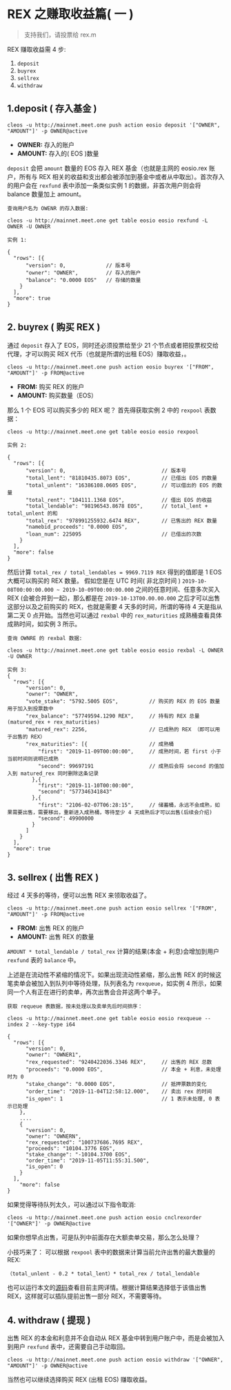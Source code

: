 # REX 之赚取收益篇( 一 )

> 支持我们，请投票给 rex.m

REX 赚取收益需 4 步: 
1. `deposit`
2. `buyrex`
3. `sellrex`
4. `withdraw`

## 1.deposit ( 存入基金 )

```
cleos -u http://mainnet.meet.one push action eosio deposit '["OWNER", "AMOUNT"]' -p OWNER@active
```
- **OWNER:**  存入的账户
- **AMOUNT:** 存入的( EOS )数量

`deposit` 会把 `amount` 数量的 EOS 存入 REX 基金（也就是主网的 eosio.rex 账户，所有与 REX 相关的收益和支出都会被添加到基金中或者从中取出）。首次存入的用户会在 `rexfund` 表中添加一条类似实例 1 的数据，非首次用户则会将 balance 数量加上 amount。

```
查询用户名为 OWENR 的存入数据:

cleos -u http://mainnet.meet.one get table eosio eosio rexfund -L OWNER -U OWNER
```
```
实例 1:

{
  "rows": [{
      "version": 0,             // 版本号
      "owner": "OWNER",         // 存入的账户
      "balance": "0.0000 EOS"   // 存储的数量
    }
  ],
  "more": true
}
```

## 2. buyrex ( 购买 REX )

通过 `deposit` 存入了 EOS，同时还必须投票给至少 21 个节点或者把投票权交给代理，才可以购买 REX 代币（也就是所谓的出租 EOS）赚取收益，。

```
cleos -u http://mainnet.meet.one push action eosio buyrex '["FROM", "AMOUNT"]' -p FROM@active
```

- **FROM:**   购买 REX 的账户
- **AMOUNT:** 购买数量（EOS）

那么 1 个 EOS 可以购买多少的 REX 呢？
首先得获取实例 2 中的 `rexpool` 表数据：

```
cleos -u http://mainnet.meet.one get table eosio eosio rexpool
```
```
实例 2:

{
  "rows": [{
      "version": 0,                               // 版本号
      "total_lent": "81810435.8073 EOS",          // 已借出 EOS 的数量
      "total_unlent": "16386108.0605 EOS",        // 可以借出的 EOS 的数量
      "total_rent": "104111.1368 EOS",            // 借出 EOS 的收益
      "total_lendable": "98196543.8678 EOS",      // total_lent + total_unlent 的和
      "total_rex": "978991255932.6474 REX",       // 已售出的 REX 数量
      "namebid_proceeds": "0.0000 EOS",           
      "loan_num": 225095                          // 已借出的次数
    }
  ],
  "more": false
}
```
然后计算 `total_rex / total_lendables = 9969.7119 REX` 得到的值即是 1 EOS 大概可以购买的 REX 数量。
假如您是在 UTC 时间( 非北京时间 ) `2019-10-08T00:00:00.000 ~ 2019-10-09T00:00:00.000` 之间的任意时间、任意多次买入 REX (会被合并到一起)，那么都是在 `2019-10-13T00.00.00.000` 之后才可以出售这部分以及之前购买的 REX，也就是需要 4 天多的时间，所谓的等待 4 天是指从第二天 0 点开始。当然也可以通过 `rexbal` 中的 `rex_maturities` 成熟桶查看具体成熟时间，如实例 3 所示。

```
查询 OWNRE 的 rexbal 数据:

cleos -u http://mainnet.meet.one get table eosio eosio rexbal -L OWNER -U OWNER
```
```
实例 3:
{
  "rows": [{
      "version": 0,
      "owner": "OWNER",                       
      "vote_stake": "5792.5005 EOS",          // 购买的 REX 的 EOS 数量用于加入到投票数中
      "rex_balance": "57749594.1290 REX",     // 持有的 REX 总量(matured_rex + rex_maturities)
      "matured_rex": 2256,                    // 已成熟的 REX （即可以用于出售的 REX）
      "rex_maturities": [{                    // 成熟桶
          "first": "2019-11-09T00:00:00",     // 成熟时间，若 first 小于当前时间则说明已成熟
          "second": 99697191                  // 成熟后会将 second 的值加入到 matured_rex 同时删除这条记录
        },{
          "first": "2019-11-10T00:00:00",
          "second": "577346341843"
        },{
          "first": "2106-02-07T06:28:15",     // 储蓄桶，永远不会成熟，如果需要出售，需要移出，重新进入成熟桶，等待至少 4 天成熟后才可以出售(后续会介绍)
          "second": 49900000
        }
      ]
    }
  ],
  "more": true
}
```

## 3. sellrex ( 出售 REX )

经过 4 天多的等待，便可以出售 REX 来领取收益了。
```
cleos -u http://mainnet.meet.one push action eosio sellrex '["FROM", "AMOUNT"]' -p FROM@active
```
- **FROM:**   出售 REX 的账户
- **AMOUNT:** 出售 REX 的数量

`AMOUNT * total_lendable / total_rex` 计算的结果(本金 + 利息)会增加到用户 `rexfund` 表的 `balance` 中。

上述是在流动性不紧缩的情况下。如果出现流动性紧缩，那么出售 REX 的时候这笔卖单会被加入到队列中等待处理，队列表名为 `rexqueue`，如实例 4 所示，如果同一个人有正在进行的卖单，再次出售会合并这两个单子。
```
获取 requeue 表数据，按未处理以及卖单先后时间排序：

cleos -u http://mainnet.meet.one get table eosio eosio rexqueue --index 2 --key-type i64   
```
```
{
  "rows": [{
      "version": 0,
      "owner": "OWNER1",
      "rex_requested": "9240422036.3346 REX",     // 出售的 REX 总数
      "proceeds": "0.0000 EOS",                   // 本金 + 利息，未处理时为 0 
      "stake_change": "0.0000 EOS",               // 抵押票数的变化
      "order_time": "2019-11-04T12:58:12.000",    // 卖出 rex 的时间
      "is_open": 1                                // 1 表示未处理, 0 表示已处理
    },
    ....
    {
      "version": 0,
      "owner": "OWNERN",
      "rex_requested": "100737686.7695 REX",
      "proceeds": "10104.3776 EOS",
      "stake_change": "-10104.3700 EOS",
      "order_time": "2019-11-05T11:55:31.500",
      "is_open": 0
    }
  ],
    "more": false
}
```
如果觉得等待队列太久，可以通过以下指令取消:
```
cleos -u http://mainnet.meet.one push action eosio cnclrexorder '["OWNER"]' -p OWNER@active
```

如果你想早点出售，可是队列中前面存在大额卖单交易，那么怎么处理？

小技巧来了：
可以根据 `rexpool` 表中的数据来计算当前允许出售的最大数量的 REX:

```
（total_unlent - 0.2 * total_lent）* total_rex / total_lendable
```
也可以运行本文的[源码](./get_max_available_sell_amount.js)查看目前主网详情。根据计算结果选择低于该值出售 REX，这样就可以插队提前出售一部分 REX，不需要等待。

## 4. withdraw ( 提现 )

出售 REX 的本金和利息并不会自动从 REX 基金中转到用户账户中，而是会被加入到用户 `rexfund` 表中，还需要自己手动取回。

```
cleos -u http://mainnet.meet.one push action eosio withdraw '["OWNER", "AMOUNT"]' -p OWNER@active
```

当然也可以继续选择购买 REX (出租 EOS) 赚取收益。


